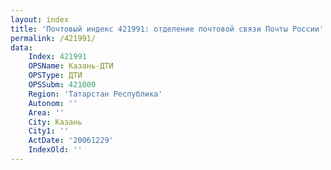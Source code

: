 ```yaml
---
layout: index
title: 'Почтовый индекс 421991: отделение почтовой связи Почты России'
permalink: /421991/
data:
    Index: 421991
    OPSName: Казань-ДТИ
    OPSType: ДТИ
    OPSSubm: 421000
    Region: 'Татарстан Республика'
    Autonom: ''
    Area: ''
    City: Казань
    City1: ''
    ActDate: '20061229'
    IndexOld: ''
---
```

